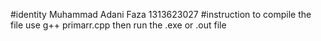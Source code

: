 #identity
Muhammad Adani Faza
1313623027
#instruction
to compile the file use g++ primarr.cpp
then run the .exe or .out file

